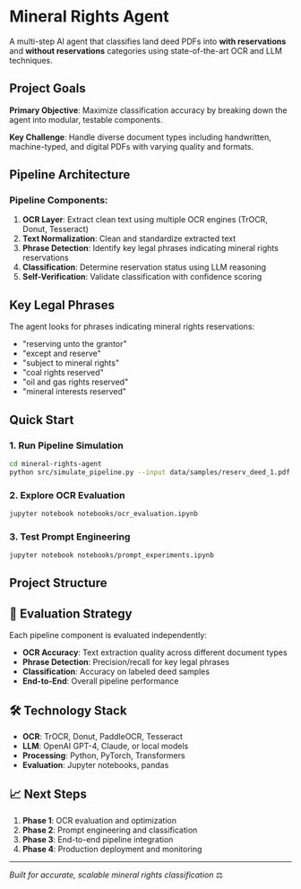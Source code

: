 # Mineral Rights Agent 

A multi-step AI agent that classifies land deed PDFs into **with reservations** and **without reservations** categories using state-of-the-art OCR and LLM techniques.

## Project Goals

**Primary Objective**: Maximize classification accuracy by breaking down the agent into modular, testable components.

**Key Challenge**: Handle diverse document types including handwritten, machine-typed, and digital PDFs with varying quality and formats.

## Pipeline Architecture 

### Pipeline Components:

1. **OCR Layer**: Extract clean text using multiple OCR engines (TrOCR, Donut, Tesseract)
2. **Text Normalization**: Clean and standardize extracted text
3. **Phrase Detection**: Identify key legal phrases indicating mineral rights reservations
4. **Classification**: Determine reservation status using LLM reasoning
5. **Self-Verification**: Validate classification with confidence scoring

## Key Legal Phrases

The agent looks for phrases indicating mineral rights reservations:

- "reserving unto the grantor"
- "except and reserve"
- "subject to mineral rights"
- "coal rights reserved"
- "oil and gas rights reserved"
- "mineral interests reserved"

## Quick Start

### 1. Run Pipeline Simulation
```bash
cd mineral-rights-agent
python src/simulate_pipeline.py --input data/samples/reserv_deed_1.pdf
```

### 2. Explore OCR Evaluation
```bash
jupyter notebook notebooks/ocr_evaluation.ipynb
```

### 3. Test Prompt Engineering
```bash
jupyter notebook notebooks/prompt_experiments.ipynb
```

##  Project Structure 

## 🔬 Evaluation Strategy

Each pipeline component is evaluated independently:

- **OCR Accuracy**: Text extraction quality across different document types
- **Phrase Detection**: Precision/recall for key legal phrases
- **Classification**: Accuracy on labeled deed samples
- **End-to-End**: Overall pipeline performance

## 🛠️ Technology Stack

- **OCR**: TrOCR, Donut, PaddleOCR, Tesseract
- **LLM**: OpenAI GPT-4, Claude, or local models
- **Processing**: Python, PyTorch, Transformers
- **Evaluation**: Jupyter notebooks, pandas

## 📈 Next Steps

1. **Phase 1**: OCR evaluation and optimization
2. **Phase 2**: Prompt engineering and classification
3. **Phase 3**: End-to-end pipeline integration
4. **Phase 4**: Production deployment and monitoring

---

*Built for accurate, scalable mineral rights classification* ⚖️ 